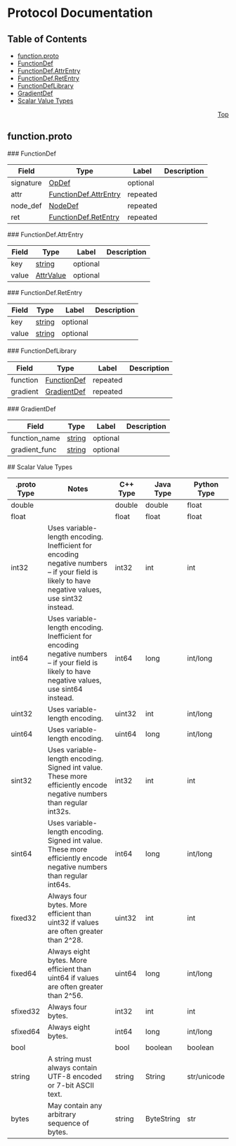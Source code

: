 # Protocol Documentation
<a name="top"/>

## Table of Contents
* [function.proto](#function.proto)
 * [FunctionDef](#tensorflow.FunctionDef)
 * [FunctionDef.AttrEntry](#tensorflow.FunctionDef.AttrEntry)
 * [FunctionDef.RetEntry](#tensorflow.FunctionDef.RetEntry)
 * [FunctionDefLibrary](#tensorflow.FunctionDefLibrary)
 * [GradientDef](#tensorflow.GradientDef)
* [Scalar Value Types](#scalar-value-types)

<a name="function.proto"/>
<p align="right"><a href="#top">Top</a></p>

## function.proto



<a name="tensorflow.FunctionDef"/>
### FunctionDef


| Field | Type | Label | Description |
| ----- | ---- | ----- | ----------- |
| signature | [OpDef](#tensorflow.OpDef) | optional |  |
| attr | [FunctionDef.AttrEntry](#tensorflow.FunctionDef.AttrEntry) | repeated |  |
| node_def | [NodeDef](#tensorflow.NodeDef) | repeated |  |
| ret | [FunctionDef.RetEntry](#tensorflow.FunctionDef.RetEntry) | repeated |  |


<a name="tensorflow.FunctionDef.AttrEntry"/>
### FunctionDef.AttrEntry


| Field | Type | Label | Description |
| ----- | ---- | ----- | ----------- |
| key | [string](#string) | optional |  |
| value | [AttrValue](#tensorflow.AttrValue) | optional |  |


<a name="tensorflow.FunctionDef.RetEntry"/>
### FunctionDef.RetEntry


| Field | Type | Label | Description |
| ----- | ---- | ----- | ----------- |
| key | [string](#string) | optional |  |
| value | [string](#string) | optional |  |


<a name="tensorflow.FunctionDefLibrary"/>
### FunctionDefLibrary


| Field | Type | Label | Description |
| ----- | ---- | ----- | ----------- |
| function | [FunctionDef](#tensorflow.FunctionDef) | repeated |  |
| gradient | [GradientDef](#tensorflow.GradientDef) | repeated |  |


<a name="tensorflow.GradientDef"/>
### GradientDef


| Field | Type | Label | Description |
| ----- | ---- | ----- | ----------- |
| function_name | [string](#string) | optional |  |
| gradient_func | [string](#string) | optional |  |







<a name="scalar-value-types"/>
## Scalar Value Types

| .proto Type | Notes | C++ Type | Java Type | Python Type |
| ----------- | ----- | -------- | --------- | ----------- |
| <a name="double"/> double |  | double | double | float |
| <a name="float"/> float |  | float | float | float |
| <a name="int32"/> int32 | Uses variable-length encoding. Inefficient for encoding negative numbers – if your field is likely to have negative values, use sint32 instead. | int32 | int | int |
| <a name="int64"/> int64 | Uses variable-length encoding. Inefficient for encoding negative numbers – if your field is likely to have negative values, use sint64 instead. | int64 | long | int/long |
| <a name="uint32"/> uint32 | Uses variable-length encoding. | uint32 | int | int/long |
| <a name="uint64"/> uint64 | Uses variable-length encoding. | uint64 | long | int/long |
| <a name="sint32"/> sint32 | Uses variable-length encoding. Signed int value. These more efficiently encode negative numbers than regular int32s. | int32 | int | int |
| <a name="sint64"/> sint64 | Uses variable-length encoding. Signed int value. These more efficiently encode negative numbers than regular int64s. | int64 | long | int/long |
| <a name="fixed32"/> fixed32 | Always four bytes. More efficient than uint32 if values are often greater than 2^28. | uint32 | int | int |
| <a name="fixed64"/> fixed64 | Always eight bytes. More efficient than uint64 if values are often greater than 2^56. | uint64 | long | int/long |
| <a name="sfixed32"/> sfixed32 | Always four bytes. | int32 | int | int |
| <a name="sfixed64"/> sfixed64 | Always eight bytes. | int64 | long | int/long |
| <a name="bool"/> bool |  | bool | boolean | boolean |
| <a name="string"/> string | A string must always contain UTF-8 encoded or 7-bit ASCII text. | string | String | str/unicode |
| <a name="bytes"/> bytes | May contain any arbitrary sequence of bytes. | string | ByteString | str |
